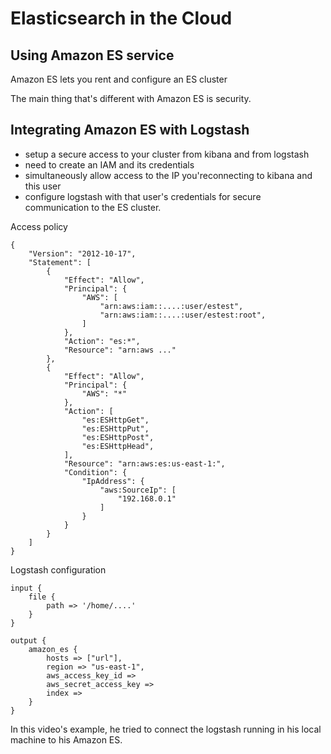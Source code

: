 # Elasticsearch in the Cloud

## Using Amazon ES service

Amazon ES lets you rent and configure an ES cluster

The main thing that's different with Amazon ES is security.

## Integrating Amazon ES with Logstash

- setup a secure access to your cluster from kibana and from logstash
- need to create an IAM and its credentials
- simultaneously allow access to the IP you'reconnecting to kibana and this user
- configure logstash with that user's credentials for secure communication to the ES cluster.

Access policy
```
{
	"Version": "2012-10-17",
	"Statement": [
		{
			"Effect": "Allow",
			"Principal": {
				"AWS": [
					"arn:aws:iam::....:user/estest",
					"arn:aws:iam::....:user/estest:root",
				]
			},
			"Action": "es:*",
			"Resource": "arn:aws ..."
		},
		{
			"Effect": "Allow",
			"Principal": {
				"AWS": "*"
			},
			"Action": [
				"es:ESHttpGet",
				"es:ESHttpPut",
				"es:ESHttpPost",
				"es:ESHttpHead",
			],
			"Resource": "arn:aws:es:us-east-1:",
			"Condition": {
				"IpAddress": {
					"aws:SourceIp": [
						"192.168.0.1"
					]
				}
			}
		}
	]
}
```

Logstash configuration

```
input {
	file {
		path => '/home/....'
	}
}

output {
	amazon_es {
		hosts => ["url"],
		region => "us-east-1",
		aws_access_key_id =>
		aws_secret_access_key =>
		index =>
	}
}
```

In this video's example, he tried to connect the logstash running in his local machine to his Amazon ES.




